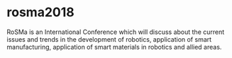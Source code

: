 # rosma2018

RoSMa is an International Conference which will discuss about the current issues and trends in the development of robotics, application of smart manufacturing, application of smart materials in robotics and allied areas.

